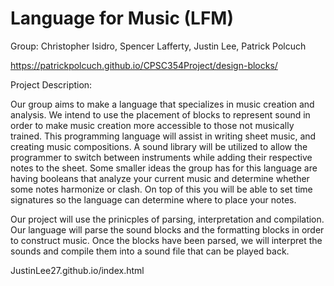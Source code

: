 # Language for Music (LFM)
Group: Christopher Isidro, Spencer Lafferty, Justin Lee, Patrick Polcuch

https://patrickpolcuch.github.io/CPSC354Project/design-blocks/

Project Description: 

Our group aims to make a language that specializes in music creation and analysis. We intend to use the placement of blocks to represent sound in order to make music creation more accessible to those not musically trained. This programming language will assist in writing sheet music, and creating music compositions.  A sound library will be utilized to allow the programmer to switch between instruments while adding their respective notes to the sheet.  Some smaller ideas the group has for this language are having booleans that analyze your current music and determine whether some notes harmonize or clash.  On top of this you will be able to set time signatures so the language can determine where to place your notes.


Our project will use the prinicples of parsing, interpretation and compilation. Our language will parse the sound blocks and the formatting blocks in order to construct music. Once the blocks have been parsed, we will interpret the sounds and compile them into a sound file that can be played back.

JustinLee27.github.io/index.html

